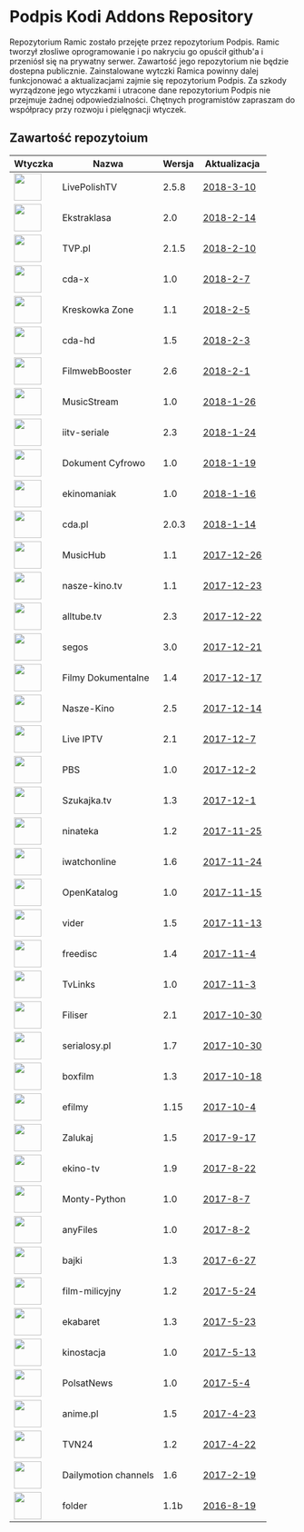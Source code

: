 # Podpis Kodi Addons Repository
Repozytorium Ramic zostało przejęte przez repozytorium Podpis. Ramic tworzył złosliwe oprogramowanie i po nakryciu go opuścił github'a i przeniósł się na prywatny serwer. Zawartość jego repozytorium nie będzie dostepna publicznie. Zainstalowane wytczki Ramica powinny dalej funkcjonować a aktualizacjami zajmie się repozytorium Podpis. Za szkody wyrządzone jego wtyczkami i utracone dane repozytorium Podpis nie przejmuje żadnej odpowiedzialności. 
Chętnych programistów zapraszam do współpracy przy rozwoju i pielęgnacji wtyczek. 

## Zawartość repozytoium
|Wtyczka|Nazwa|Wersja|Aktualizacja|
|---|---|---|---|
|<img src="https://raw.githubusercontent.com/podpis/kodi/master/zips/plugin.video.LivePolishTV/icon.png" width="48">|LivePolishTV|2.5.8|[2018-3-10](https://raw.githubusercontent.com/podpis/kodi/master/zips/plugin.video.LivePolishTV/changelog.txt)
|<img src="https://raw.githubusercontent.com/podpis/kodi/master/zips/plugin.video.ekstraklasa/icon.png" width="48">|Ekstraklasa|2.0|[2018-2-14](https://raw.githubusercontent.com/podpis/kodi/master/zips/plugin.video.ekstraklasa/changelog-2.0.txt)
|<img src="https://raw.githubusercontent.com/podpis/kodi/master/zips/plugin.video.TVP.pl/icon.png" width="48">|TVP.pl|2.1.5|[2018-2-10](https://raw.githubusercontent.com/podpis/kodi/master/zips/plugin.video.TVP.pl/changelog-2.1.5.txt)
|<img src="https://raw.githubusercontent.com/podpis/kodi/master/zips/plugin.video.cdaxpl/icon.png" width="48">|cda-x|1.0|[2018-2-7](https://raw.githubusercontent.com/podpis/kodi/master/zips/plugin.video.cdaxpl/changelog-1.0.txt)
|<img src="https://raw.githubusercontent.com/podpis/kodi/master/zips/plugin.video.kreskowkazonepl/icon.png" width="48">|Kreskowka Zone|1.1|[2018-2-5](https://raw.githubusercontent.com/podpis/kodi/master/zips/plugin.video.kreskowkazonepl/changelog-1.1.txt)
|<img src="https://raw.githubusercontent.com/podpis/kodi/master/zips/plugin.video.cdahd/icon.png" width="48">|cda-hd|1.5|[2018-2-3](https://raw.githubusercontent.com/podpis/kodi/master/zips/plugin.video.cdahd/changelog-1.5.txt)
|<img src="https://raw.githubusercontent.com/podpis/kodi/master/zips/plugin.video.filmbooster/icon.png" width="48">|FilmwebBooster|2.6|[2018-2-1](https://raw.githubusercontent.com/podpis/kodi/master/zips/plugin.video.filmbooster/changelog-2.6.txt)
|<img src="https://raw.githubusercontent.com/podpis/kodi/master/zips/plugin.video.musicstreampl/icon.png" width="48">|MusicStream|1.0|[2018-1-26](https://raw.githubusercontent.com/podpis/kodi/master/zips/plugin.video.musicstreampl/changelog-1.0.txt)
|<img src="https://raw.githubusercontent.com/podpis/kodi/master/zips/plugin.video.iitv/icon.png" width="48">|iitv-seriale|2.3|[2018-1-24](https://raw.githubusercontent.com/podpis/kodi/master/zips/plugin.video.iitv/changelog-2.3.txt)
|<img src="https://raw.githubusercontent.com/podpis/kodi/master/zips/plugin.video.dokumentcyfrowo/icon.png" width="48">|Dokument Cyfrowo|1.0|[2018-1-19](https://raw.githubusercontent.com/podpis/kodi/master/zips/plugin.video.dokumentcyfrowo/changelog-1.0.txt)
|<img src="https://raw.githubusercontent.com/podpis/kodi/master/zips/plugin.video.ekinomaniaktv/icon.png" width="48">|ekinomaniak|1.0|[2018-1-16](https://raw.githubusercontent.com/podpis/kodi/master/zips/plugin.video.ekinomaniaktv/changelog-1.0.txt)
|<img src="https://raw.githubusercontent.com/podpis/kodi/master/zips/plugin.video.cdapl/icon.png" width="48">|cda.pl|2.0.3|[2018-1-14](https://raw.githubusercontent.com/podpis/kodi/master/zips/plugin.video.cdapl/changelog-2.0.3.txt)
|<img src="https://raw.githubusercontent.com/podpis/kodi/master/zips/plugin.video.musichubdcom/icon.png" width="48">|MusicHub|1.1|[2017-12-26](https://raw.githubusercontent.com/podpis/kodi/master/zips/plugin.video.musichubdcom/changelog-1.1.txt)
|<img src="https://raw.githubusercontent.com/podpis/kodi/master/zips/plugin.video.naszekinotv/icon.png" width="48">|nasze-kino.tv|1.1|[2017-12-23](https://raw.githubusercontent.com/podpis/kodi/master/zips/plugin.video.naszekinotv/changelog-1.1.txt)
|<img src="https://raw.githubusercontent.com/podpis/kodi/master/zips/plugin.video.alltube.tv/icon.png" width="48">|alltube.tv|2.3|[2017-12-22](https://raw.githubusercontent.com/podpis/kodi/master/zips/plugin.video.alltube.tv/changelog-2.3.txt)
|<img src="https://raw.githubusercontent.com/podpis/kodi/master/zips/plugin.video.segos/icon.png" width="48">|segos|3.0|[2017-12-21](https://raw.githubusercontent.com/podpis/kodi/master/zips/plugin.video.segos/changelog-3.0.txt)
|<img src="https://raw.githubusercontent.com/podpis/kodi/master/zips/plugin.video.filmydokumentalne/icon.png" width="48">|Filmy Dokumentalne|1.4|[2017-12-17](https://raw.githubusercontent.com/podpis/kodi/master/zips/plugin.video.filmydokumentalne/changelog-1.4.txt)
|<img src="https://raw.githubusercontent.com/podpis/kodi/master/zips/plugin.video.naszekino/icon.png" width="48">|Nasze-Kino|2.5|[2017-12-14](https://raw.githubusercontent.com/podpis/kodi/master/zips/plugin.video.naszekino/changelog-2.5.txt)
|<img src="https://raw.githubusercontent.com/podpis/kodi/master/zips/plugin.video.LiveIPTV/icon.png" width="48">|Live IPTV|2.1|[2017-12-7](https://raw.githubusercontent.com/podpis/kodi/master/zips/plugin.video.LiveIPTV/changelog-2.1.txt)
|<img src="https://raw.githubusercontent.com/podpis/kodi/master/zips/plugin.video.ramicpbs/icon.png" width="48">|PBS|1.0|[2017-12-2](https://raw.githubusercontent.com/podpis/kodi/master/zips/plugin.video.ramicpbs/changelog-1.0.txt)
|<img src="https://raw.githubusercontent.com/podpis/kodi/master/zips/plugin.video.szukajkatv/icon.png" width="48">|Szukajka.tv|1.3|[2017-12-1](https://raw.githubusercontent.com/podpis/kodi/master/zips/plugin.video.szukajkatv/changelog-1.3.txt)
|<img src="https://raw.githubusercontent.com/podpis/kodi/master/zips/plugin.video.ninateka/icon.png" width="48">|ninateka|1.2|[2017-11-25](https://raw.githubusercontent.com/podpis/kodi/master/zips/plugin.video.ninateka/changelog-1.2.txt)
|<img src="https://raw.githubusercontent.com/podpis/kodi/master/zips/plugin.video.iwatchonline/icon.png" width="48">|iwatchonline|1.6|[2017-11-24](https://raw.githubusercontent.com/podpis/kodi/master/zips/plugin.video.iwatchonline/changelog-1.6.txt)
|<img src="https://raw.githubusercontent.com/podpis/kodi/master/zips/plugin.video.openkatalogcom/icon.png" width="48">|OpenKatalog|1.0|[2017-11-15](https://raw.githubusercontent.com/podpis/kodi/master/zips/plugin.video.openkatalogcom/changelog-1.0.txt)
|<img src="https://raw.githubusercontent.com/podpis/kodi/master/zips/plugin.video.viderpl/icon.png" width="48">|vider|1.5|[2017-11-13](https://raw.githubusercontent.com/podpis/kodi/master/zips/plugin.video.viderpl/changelog-1.5.txt)
|<img src="https://raw.githubusercontent.com/podpis/kodi/master/zips/plugin.video.freedisc.pl/icon.png" width="48">|freedisc|1.4|[2017-11-4](https://raw.githubusercontent.com/podpis/kodi/master/zips/plugin.video.freedisc.pl/changelog-1.4.txt)
|<img src="https://raw.githubusercontent.com/podpis/kodi/master/zips/plugin.video.ramictvlinkspl/icon.png" width="48">|TvLinks|1.0|[2017-11-3](https://raw.githubusercontent.com/podpis/kodi/master/zips/plugin.video.ramictvlinkspl/changelog-1.0.txt)
|<img src="https://raw.githubusercontent.com/podpis/kodi/master/zips/plugin.video.filisertv/icon.png" width="48">|Filiser|2.1|[2017-10-30](https://raw.githubusercontent.com/podpis/kodi/master/zips/plugin.video.filisertv/changelog-2.1.txt)
|<img src="https://raw.githubusercontent.com/podpis/kodi/master/zips/plugin.video.serialosypl/icon.png" width="48">|serialosy.pl|1.7|[2017-10-30](https://raw.githubusercontent.com/podpis/kodi/master/zips/plugin.video.serialosypl/changelog-1.7.txt)
|<img src="https://raw.githubusercontent.com/podpis/kodi/master/zips/plugin.video.boxfilmpl/icon.png" width="48">|boxfilm|1.3|[2017-10-18](https://raw.githubusercontent.com/podpis/kodi/master/zips/plugin.video.boxfilmpl/changelog-1.3.txt)
|<img src="https://raw.githubusercontent.com/podpis/kodi/master/zips/plugin.video.efilmy/icon.png" width="48">|efilmy|1.15|[2017-10-4](https://raw.githubusercontent.com/podpis/kodi/master/zips/plugin.video.efilmy/changelog-1.15.txt)
|<img src="https://raw.githubusercontent.com/podpis/kodi/master/zips/plugin.video.zalukajcom/icon.png" width="48">|Zalukaj|1.5|[2017-9-17](https://raw.githubusercontent.com/podpis/kodi/master/zips/plugin.video.zalukajcom/changelog-1.5.txt)
|<img src="https://raw.githubusercontent.com/podpis/kodi/master/zips/plugin.video.ekinotv/icon.png" width="48">|ekino-tv|1.9|[2017-8-22](https://raw.githubusercontent.com/podpis/kodi/master/zips/plugin.video.ekinotv/changelog-1.9.txt)
|<img src="https://raw.githubusercontent.com/podpis/kodi/master/zips/plugin.video.montypython/icon.png" width="48">|Monty-Python|1.0|[2017-8-7](https://raw.githubusercontent.com/podpis/kodi/master/zips/plugin.video.montypython/changelog-1.0.txt)
|<img src="https://raw.githubusercontent.com/podpis/kodi/master/zips/plugin.video.anyfilespl/icon.png" width="48">|anyFiles|1.0|[2017-8-2](https://raw.githubusercontent.com/podpis/kodi/master/zips/plugin.video.anyfilespl/changelog-1.0.txt)
|<img src="https://raw.githubusercontent.com/podpis/kodi/master/zips/plugin.video.bajkionline/icon.png" width="48">|bajki|1.3|[2017-6-27](https://raw.githubusercontent.com/podpis/kodi/master/zips/plugin.video.bajkionline/changelog-1.3.txt)
|<img src="https://raw.githubusercontent.com/podpis/kodi/master/zips/plugin.video.filmmilicyjny/icon.png" width="48">|film-milicyjny|1.2|[2017-5-24](https://raw.githubusercontent.com/podpis/kodi/master/zips/plugin.video.filmmilicyjny/changelog-1.2.txt)
|<img src="https://raw.githubusercontent.com/podpis/kodi/master/zips/plugin.video.ekabaretpl/icon.png" width="48">|ekabaret|1.3|[2017-5-23](https://raw.githubusercontent.com/podpis/kodi/master/zips/plugin.video.ekabaretpl/changelog-1.3.txt)
|<img src="https://raw.githubusercontent.com/podpis/kodi/master/zips/plugin.video.kinostacja/icon.png" width="48">|kinostacja|1.0|[2017-5-13](https://raw.githubusercontent.com/podpis/kodi/master/zips/plugin.video.kinostacja/changelog-1.0.txt)
|<img src="https://raw.githubusercontent.com/podpis/kodi/master/zips/plugin.video.ramicpolsat/icon.png" width="48">|PolsatNews|1.0|[2017-5-4](https://raw.githubusercontent.com/podpis/kodi/master/zips/plugin.video.ramicpolsat/changelog-1.0.txt)
|<img src="https://raw.githubusercontent.com/podpis/kodi/master/zips/plugin.video.anime.pl/icon.png" width="48">|anime.pl|1.5|[2017-4-23](https://raw.githubusercontent.com/podpis/kodi/master/zips/plugin.video.anime.pl/changelog-1.5.txt)
|<img src="https://raw.githubusercontent.com/podpis/kodi/master/zips/plugin.video.ramictvn24/icon.png" width="48">|TVN24|1.2|[2017-4-22](https://raw.githubusercontent.com/podpis/kodi/master/zips/plugin.video.ramictvn24/changelog-1.2.txt)
|<img src="https://raw.githubusercontent.com/podpis/kodi/master/zips/plugin.video.dmchannels/icon.png" width="48">|Dailymotion channels|1.6|[2017-2-19](https://raw.githubusercontent.com/podpis/kodi/master/zips/plugin.video.dmchannels/changelog-1.6.txt)
|<img src="https://raw.githubusercontent.com/podpis/kodi/master/zips/plugin.video.folderramic/icon.png" width="48">|folder|1.1b|[2016-8-19](https://raw.githubusercontent.com/podpis/kodi/master/zips/plugin.video.folderramic/changelog-1.1b.txt)
